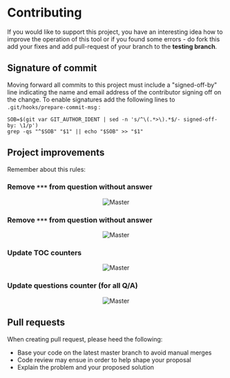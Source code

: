 # Contributing

If you would like to support this project, you have an interesting idea how to improve the operation of this tool or if you found some errors - do fork this add your fixes and add pull-request of your branch to the **testing branch**.

## Signature of commit

Moving forward all commits to this project must include a "signed-off-by" line indicating the name and email address of the contributor signing off on the change. To enable signatures add the following lines to `.git/hooks/prepare-commit-msg` :

``````
SOB=$(git var GIT_AUTHOR_IDENT | sed -n 's/^\(.*>\).*$/- signed-off-by: \1/p')
grep -qs "^$SOB" "$1" || echo "$SOB" >> "$1"
``````

## Project improvements

Remember about this rules:

### Remove `***` from question without answer

<p align="center">
    <img src="https://github.com/trimstray/test-your-sysadmin-skills/blob/master/doc/img/question_marker_01.png"
        alt="Master">
</p>

### Remove `***` from question without answer

<p align="center">
    <img src="https://github.com/trimstray/test-your-sysadmin-skills/blob/master/doc/img/sub-chapter_questions_counter_01.png"
        alt="Master">
</p>

### Update TOC counters

<p align="center">
    <img src="https://github.com/trimstray/test-your-sysadmin-skills/blob/master/doc/img/toc_questions_counter_01.png"
        alt="Master">
</p>

### Update questions counter (for all Q/A)

<p align="center">
    <img src="https://github.com/trimstray/test-your-sysadmin-skills/blob/master/doc/img/questions_counter_01.png"
        alt="Master">
</p>

## Pull requests

When creating pull request, please heed the following:

- Base your code on the latest master branch to avoid manual merges
- Code review may ensue in order to help shape your proposal
- Explain the problem and your proposed solution
